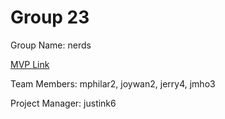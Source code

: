 # Group 23
Group Name: nerds

[MVP Link](https://github.com/CS196Illinois/Group23-FA21/blob/master/Docs/MVP.pdf)

Team Members: mphilar2, joywan2, jerry4, jmho3

Project Manager: justink6
